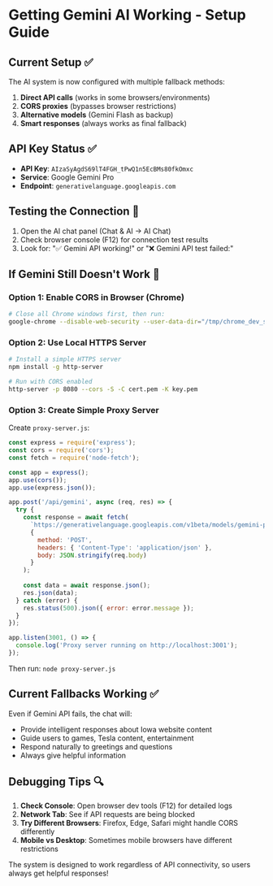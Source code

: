 # Getting Gemini AI Working - Setup Guide

## Current Setup ✅
The AI system is now configured with multiple fallback methods:
1. **Direct API calls** (works in some browsers/environments)
2. **CORS proxies** (bypasses browser restrictions)
3. **Alternative models** (Gemini Flash as backup)
4. **Smart responses** (always works as final fallback)

## API Key Status ✅
- **API Key**: `AIzaSyAgdS69lT4FGH_tPwQ1n5EcBMs80fkOmxc`
- **Service**: Google Gemini Pro
- **Endpoint**: `generativelanguage.googleapis.com`

## Testing the Connection 🧪
1. Open the AI chat panel (Chat & AI → AI Chat)
2. Check browser console (F12) for connection test results
3. Look for: "✅ Gemini API working!" or "❌ Gemini API test failed:"

## If Gemini Still Doesn't Work 🔧

### Option 1: Enable CORS in Browser (Chrome)
```bash
# Close all Chrome windows first, then run:
google-chrome --disable-web-security --user-data-dir="/tmp/chrome_dev_session"
```

### Option 2: Use Local HTTPS Server
```bash
# Install a simple HTTPS server
npm install -g http-server

# Run with CORS enabled
http-server -p 8080 --cors -S -C cert.pem -K key.pem
```

### Option 3: Create Simple Proxy Server
Create `proxy-server.js`:
```javascript
const express = require('express');
const cors = require('cors');
const fetch = require('node-fetch');

const app = express();
app.use(cors());
app.use(express.json());

app.post('/api/gemini', async (req, res) => {
  try {
    const response = await fetch(
      `https://generativelanguage.googleapis.com/v1beta/models/gemini-pro:generateContent?key=AIzaSyAgdS69lT4FGH_tPwQ1n5EcBMs80fkOmxc`,
      {
        method: 'POST',
        headers: { 'Content-Type': 'application/json' },
        body: JSON.stringify(req.body)
      }
    );
    
    const data = await response.json();
    res.json(data);
  } catch (error) {
    res.status(500).json({ error: error.message });
  }
});

app.listen(3001, () => {
  console.log('Proxy server running on http://localhost:3001');
});
```

Then run: `node proxy-server.js`

## Current Fallbacks Working ✅
Even if Gemini API fails, the chat will:
- Provide intelligent responses about Iowa website content
- Guide users to games, Tesla content, entertainment
- Respond naturally to greetings and questions
- Always give helpful information

## Debugging Tips 🔍
1. **Check Console**: Open browser dev tools (F12) for detailed logs
2. **Network Tab**: See if API requests are being blocked
3. **Try Different Browsers**: Firefox, Edge, Safari might handle CORS differently
4. **Mobile vs Desktop**: Sometimes mobile browsers have different restrictions

The system is designed to work regardless of API connectivity, so users always get helpful responses!
